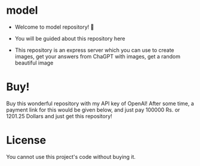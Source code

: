 # model

- Welcome to model repository! 🎉

- You will be guided about this repository here

- This repository is an express server which you can use to create images, get your answers from ChaGPT with images, get a random beautiful image

# Buy!

Buy this wonderful repository with my API key of OpenAI! After some time, a payment link for this would be given below, and just pay 100000 Rs. or 1201.25 Dollars and just get this repository!


# License
You cannot use this project's code without buying it.
